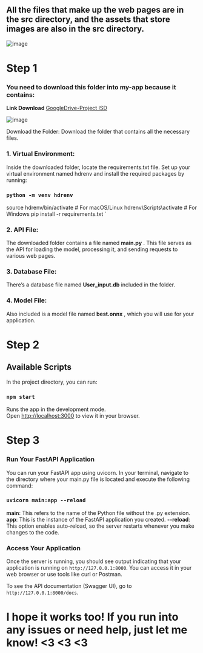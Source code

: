 ## All the files that make up the web pages are in the src directory, and the assets that store images are also in the src directory.
![image](https://github.com/user-attachments/assets/f62ad5e0-f7b0-4d36-9b2a-4bc6a1549800)

# Step 1
### You need to download this folder into my-app because it contains:
**Link Download** [GoogleDrive-Project ISD](https://drive.google.com/drive/folders/1SQTcaPiX_aEfhbkQ0k5m7tF5X3UvxSNj?usp=sharing)

![image](https://github.com/user-attachments/assets/ce84f121-43fc-476e-9ae1-f614095d2bf9)

Download the Folder: Download the folder that contains all the necessary files.

### 1. Virtual Environment:

Inside the downloaded folder, locate the requirements.txt file.
Set up your virtual environment named hdrenv and install the required packages by running:

### ` python -m venv hdrenv `
source hdrenv/bin/activate  # For macOS/Linux
hdrenv\Scripts\activate  # For Windows
pip install -r requirements.txt `

### 2. API File: 
The downloaded folder contains a file named **main.py** . This file serves as the API for loading the model, processing it, and sending requests to various web pages.

### 3. Database File:
There’s a database file named **User_input.db** included in the folder.

### 4. Model File: 
Also included is a model file named **best.onnx** , which you will use for your application.


# Step 2
## Available Scripts

In the project directory, you can run:

### `npm start`

Runs the app in the development mode.\
Open [http://localhost:3000](http://localhost:3000) to view it in your browser.


# Step 3
### Run Your FastAPI Application
You can run your FastAPI app using uvicorn. In your terminal, navigate to the directory where your main.py file is located and execute the following command:

 ### `uvicorn main:app --reload`

**main**: This refers to the name of the Python file without the .py extension.
**app**: This is the instance of the FastAPI application you created.
**--reload**: This option enables auto-reload, so the server restarts whenever you make changes to the code.

### Access Your Application
Once the server is running, you should see output indicating that your application is running on ` http://127.0.0.1:8000 `. You can access it in your web browser or use tools like curl or Postman.

To see the API documentation (Swagger UI), go to ` http://127.0.0.1:8000/docs `.


# I hope it works too! If you run into any issues or need help, just let me know! <3 <3 <3
